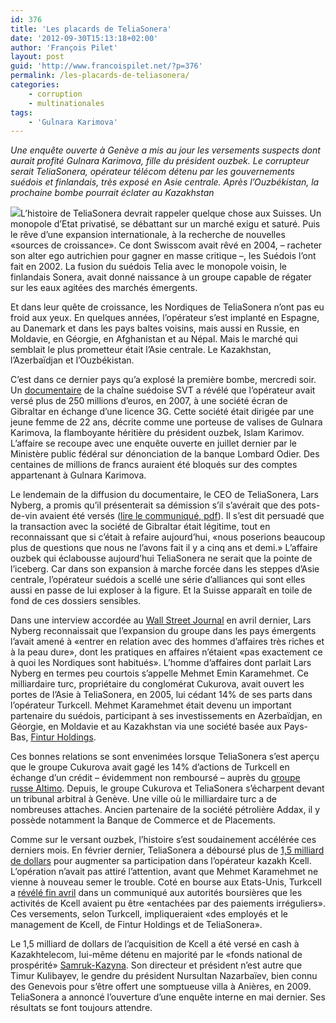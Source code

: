 ```yaml
---
id: 376
title: 'Les placards de TeliaSonera'
date: '2012-09-30T15:13:18+02:00'
author: 'François Pilet'
layout: post
guid: 'http://www.francoispilet.net/?p=376'
permalink: /les-placards-de-teliasonera/
categories:
    - corruption
    - multinationales
tags:
    - 'Gulnara Karimova'
---
```


*Une enquête ouverte à Genève a mis au jour les versements suspects dont aurait profité Gulnara Karimova, fille du président ouzbek. Le corrupteur serait TeliaSonera, opérateur télécom détenu par les gouvernements suédois et finlandais, très exposé en Asie centrale. Après l’Ouzbékistan, la prochaine bombe pourrait éclater au Kazakhstan*

[![](https://i0.wp.com/www.francoispilet.net/wp-content/uploads/2012/09/lars_nyberg_469_870645c.jpeg?resize=469%2C312)](https://i0.wp.com/www.francoispilet.net/wp-content/uploads/2012/09/lars_nyberg_469_870645c.jpeg)L’histoire de TeliaSonera devrait rappeler quelque chose aux Suisses. Un monopole d’Etat privatisé, se débattant sur un marché exigu et saturé. Puis le rêve d’une expansion internationale, à la recherche de nouvelles «sources de croissance». Ce dont Swisscom avait rêvé en 2004, – racheter son alter ego autrichien pour gagner en masse critique –, les Suédois l’ont fait en 2002. La fusion du suédois Telia avec le monopole voisin, le finlandais Sonera, avait donné naissance à un groupe capable de régater sur les eaux agitées des marchés émergents.

Et dans leur quête de croissance, les Nordiques de TeliaSonera n’ont pas eu froid aux yeux. En quelques années, l’opérateur s’est implanté en Espagne, au Danemark et dans les pays baltes voisins, mais aussi en Russie, en Moldavie, en Géorgie, en Afghanistan et au Népal. Mais le marché qui semblait le plus prometteur était l’Asie centrale. Le Kazakhstan, l’Azerbaïdjan et l’Ouzbékistan.

C’est dans ce dernier pays qu’a explosé la première bombe, mercredi soir. Un [documentaire](http://www.svt.se/ug/teliasonera-i-miljardaffar-med-diktatur) de la chaîne suédoise SVT a révélé que l’opérateur avait versé plus de 250 millions d’euros, en 2007, à une société écran de Gibraltar en échange d’une licence 3G. Cette société était dirigée par une jeune femme de 22 ans, décrite comme une porteuse de valises de Gulnara Karimova, la flamboyante héritière du président ouzbek, Islam Karimov. L’affaire se recoupe avec une enquête ouverte en juillet dernier par le Ministère public fédéral sur dénonciation de la banque Lombard Odier. Des centaines de millions de francs auraient été bloqués sur des comptes appartenant à Gulnara Karimova.

Le lendemain de la diffusion du documentaire, le CEO de TeliaSonera, Lars Nyberg, a promis qu’il présenterait sa démission s’il s’avérait que des pots-de-vin avaient été versés ([lire le communiqué, pdf](http://www.teliasonera.com/Documents/Transcripts/Transcript%20of%20Lars%20Nybergs%20speech.pdf)). Il s’est dit persuadé que la transaction avec la société de Gibraltar était légitime, tout en reconnaissant que si c’était à refaire aujourd’hui, «nous poserions beaucoup plus de questions que nous ne l’avons fait il y a cinq ans et demi.» L’affaire ouzbek qui éclabousse aujourd’hui TeliaSonera ne serait que la pointe de l’iceberg. Car dans son expansion à marche forcée dans les steppes d’Asie centrale, l’opérateur suédois a scellé une série d’alliances qui sont elles aussi en passe de lui exploser à la figure. Et la Suisse apparaît en toile de fond de ces dossiers sensibles.

Dans une interview accordée au [Wall Street Journal](http://online.wsj.com/article/SB10001424052702304444604577341284211341616.html) en avril dernier, Lars Nyberg reconnaissait que l’expansion du groupe dans les pays émergents l’avait amené à «entrer en relation avec des hommes d’affaires très riches et à la peau dure», dont les pratiques en affaires n’étaient «pas exactement ce à quoi les Nordiques sont habitués». L’homme d’affaires dont parlait Lars Nyberg en termes peu courtois s’appelle Mehmet Emin Karamehmet. Ce milliardaire turc, propriétaire du conglomérat Cukurova, avait ouvert les portes de l’Asie à TeliaSonera, en 2005, lui cédant 14% de ses parts dans l’opérateur Turkcell. Mehmet Karamehmet était devenu un important partenaire du suédois, participant à ses investissements en Azerbaïdjan, en Géorgie, en Moldavie et au Kazakhstan via une société basée aux Pays-Bas, [Fintur Holdings](http://www.finturholdings.com/html/).

Ces bonnes relations se sont envenimées lorsque TeliaSonera s’est aperçu que le groupe Cukurova avait gagé les 14% d’actions de Turkcell en échange d’un crédit – évidemment non remboursé – auprès du [groupe russe Altimo](http://www.bloomberg.com/news/2011-07-21/court-says-altimo-has-13-7-more-of-turkcell-altimo-says-2-.html). Depuis, le groupe Cukurova et TeliaSonera s’écharpent devant un tribunal arbitral à Genève. Une ville où le milliardaire turc a de nombreuses attaches. Ancien partenaire de la société pétrolière Addax, il y possède notamment la Banque de Commerce et de Placements.

Comme sur le versant ouzbek, l’histoire s’est soudainement accélérée ces derniers mois. En février dernier, TeliaSonera a déboursé plus de [1,5 milliard de dollars](http://www.teliasonera.com/en/newsroom/press-releases/2012/2/teliasonera-completes-first-phase-of-kcell-transaction/) pour augmenter sa participation dans l’opérateur kazakh Kcell. L’opération n’avait pas attiré l’attention, avant que Mehmet Karamehmet ne vienne à nouveau semer le trouble. Coté en bourse aux Etats-Unis, Turkcell a [révélé fin avril](http://blogs.wsj.com/corruption-currents/2012/04/23/turkcell-discloses-improper-payments-at-kazakh-company/) dans un communiqué aux autorités boursières que les activités de Kcell avaient pu être «entachées par des paiements irréguliers». Ces versements, selon Turkcell, impliqueraient «des employés et le management de Kcell, de Fintur Holdings et de TeliaSonera».

Le 1,5 milliard de dollars de l’acquisition de Kcell a été versé en cash à Kazakhtelecom, lui-même détenu en majorité par le «fonds national de prospérité» [Samruk-Kazyna](http://uk.mobile.reuters.com/article/rbssFinancialServicesAndRealEstateNews/idUKL5E8GFD0L20120515?irpc=979). Son directeur et président n’est autre que Timur Kulibayev, le gendre du président Nursultan Nazarbaïev, bien connu des Genevois pour s’être offert une somptueuse villa à Anières, en 2009. TeliaSonera a annoncé l’ouverture d’une enquête interne en mai dernier. Ses résultats se font toujours attendre.